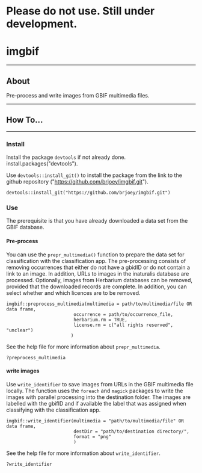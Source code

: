# **Please do not use. Still under development.**

# imgbif

------------------------------------------------------------------------

## About

Pre-process and write images from GBIF multimedia files.

------------------------------------------------------------------------

## How To...

------------------------------------------------------------------------

### Install

Install the package `devtools` if not already done. install.packages("devtools").

Use `devtools::install_git()` to install the package from the link to the github repository ("https://github.com/brjoey/imgbif.git").

```         
devtools::install_git("https://github.com/brjoey/imgbif.git")
```

### Use

The prerequisite is that you have already downloaded a data set from the GBIF database.

#### Pre-process

You can use the `prepr_multimedia()` function to prepare the data set for classification with the classification app. The pre-processing consists of removing occurrences that either do not have a gbidID or do not contain a link to an image. In addition, URLs to images in the inaturalis database are processed. Optionally, images from Herbarium databases can be removed, provided that the downloaded records are complete. In addition, you can select whether and which licences are to be removed.

```         
imgbif::preprocess_multimedia(multimedia = path/to/multimedia/file OR data frame,
                         occurrence = path/to/occurrence_file,
                         herbarium.rm = TRUE,
                         license.rm = c("all rights reserved", "unclear")
                        )
```

See the help file for more information about `prepr_multimedia`.

```         
?preprocess_multimedia
```

#### write images

Use `write_identifier` to save images from URLs in the GBIF multimedia file locally. The function uses the `foreach` and `magick` packages to write the images with parallel processing into the destination folder. The images are labelled with the gbifID and if available the label that was assigned when classifying with the classification app.

```         
imgbif::write_identifier(multimedia = "path/to/multimedia/file" OR data frame,
                         destDir = "path/to/destination directory/",
                         format = "png"
                         )
```

See the help file for more information about `write_identifier`.

```         
?write_identifier
```
